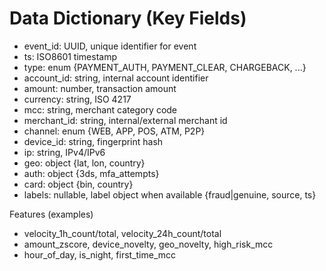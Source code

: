 # Data Dictionary (Key Fields)

- event_id: UUID, unique identifier for event
- ts: ISO8601 timestamp
- type: enum {PAYMENT_AUTH, PAYMENT_CLEAR, CHARGEBACK, ...}
- account_id: string, internal account identifier
- amount: number, transaction amount
- currency: string, ISO 4217
- mcc: string, merchant category code
- merchant_id: string, internal/external merchant id
- channel: enum {WEB, APP, POS, ATM, P2P}
- device_id: string, fingerprint hash
- ip: string, IPv4/IPv6
- geo: object {lat, lon, country}
- auth: object {3ds, mfa_attempts}
- card: object {bin, country}
- labels: nullable, label object when available {fraud|genuine, source, ts}

Features (examples)
- velocity_1h_count/total, velocity_24h_count/total
- amount_zscore, device_novelty, geo_novelty, high_risk_mcc
- hour_of_day, is_night, first_time_mcc
